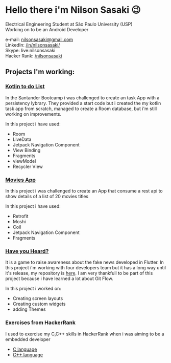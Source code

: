 # Hello there i'm Nilson Sasaki :wink:

Electrical Engineering Student at São Paulo University (USP)  
Working on to be an Android Developer

e-mail: nilsonsasaki@gmail.com  
LinkedIn: [/in/nilsonsasaki/](https://www.linkedin.com/in/nilsonsasaki/)  
Skype: live:nilsonsasaki  
Hacker Rank: [/nilsonsasaki](https://www.hackerrank.com/nilsonsasaki)  

## Projects I'm working:

### [Kotlin to do List](https://github.com/nilsonsasaki/kotlin-To-Do-List)

In the Santander Bootcamp i was challenged to create an task App with a persistency lybrary. They provided a start code but i created the my kotlin task app from scratch, managed to create a Room database, but i'm still working on improvements. 

In this project i have used:

- Room
- LiveData
- Jetpack Navigation Component
- View Binding
- Fragments
- viewModel
- Recycler View

### [Movies App](https://github.com/nilsonsasaki/Movies_app)

In this project i was challenged to create an App that consume a rest api to show details of a list of 20  movies titles

In this project i have used:

- Retrofit
- Moshi
- Coil
- Jetpack Navigation Component
- Fragments

### [Have you Heard?](https://github.com/yuumasato/have_you_heard)

It is a game to raise awareness about the fake news developed in Flutter. In this project i'm working with four developers team but it has a long way until it's release, my repository is [here](https://github.com/nilsonsasaki/have_you_heard). I am very thankfull to be part of this project because i have learned a lot about Git Flow.

In this project i worked on:

- Creating screen layouts
- Creating custom widgets
- adding Themes

### Exercises from HackerRank

I used to exercise my C,C++ skills in HackerRank when i was aiming to be a embedded developer

- [C language](https://github.com/nilsonsasaki/HackerRank_C)  
- [C++ language](https://github.com/nilsonsasaki/HackerRank_Cpp)

<!--
**nilsonsasaki/nilsonsasaki** is a ✨ _special_ ✨ repository because its `README.md` (this file) appears on your GitHub profile.

Here are some ideas to get you started:

- 🔭 I’m currently working on ...
- 🌱 I’m currently learning ...
- 👯 I’m looking to collaborate on ...
- 🤔 I’m looking for help with ...
- 💬 Ask me about ...
- 📫 How to reach me: ...
- 😄 Pronouns: ...
- ⚡ Fun fact: ...
-->
